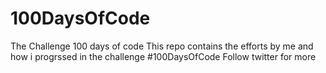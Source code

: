 # 100DaysOfCode
The Challenge 100 days of code
This repo contains the efforts by me and how i progrssed in the challenge #100DaysOfCode
Follow twitter for more
